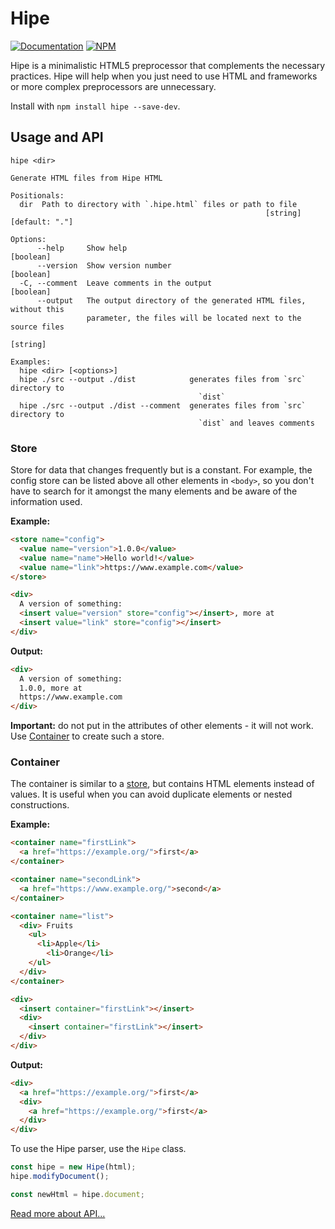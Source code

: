 # Hipe

[![Documentation](https://img.shields.io/badge/Documentation-3178C6.svg?logo=typescript&logoColor=ffffff)][DOCS_URL]
[![NPM](https://img.shields.io/npm/v/hipe.svg?style=&labelColor=cb0000&color=000000&label=NPM&logo=npm)][NPM_URL]

[DOCS_URL]: https://mineejo.github.io/hipe/

[NPM_URL]: https://npmjs.org/package/@mineejo/hipe

Hipe is a minimalistic HTML5 preprocessor that complements the necessary practices.
Hipe will help when you just need to use HTML and frameworks or more complex preprocessors are unnecessary.

Install with `npm install hipe --save-dev`.

## Usage and API

```shell
hipe <dir>

Generate HTML files from Hipe HTML

Positionals:
  dir  Path to directory with `.hipe.html` files or path to file
                                                         [string] [default: "."]

Options:
      --help     Show help                                             [boolean]
      --version  Show version number                                   [boolean]
  -C, --comment  Leave comments in the output                          [boolean]
      --output   The output directory of the generated HTML files, without this
                 parameter, the files will be located next to the source files
                                                                        [string]

Examples:
  hipe <dir> [<options>]
  hipe ./src --output ./dist            generates files from `src` directory to
                                          `dist`
  hipe ./src --output ./dist --comment  generates files from `src` directory to
                                          `dist` and leaves comments
```

### Store

Store for data that changes frequently but is a constant.
For example, the config store can be listed above
all other elements in `<body>`, so you don't have to search for it
amongst the many elements and be aware of the information used.

**Example:**

[//]: # (@formatter:off)
```html
<store name="config">
  <value name="version">1.0.0</value>
  <value name="name">Hello world!</value>
  <value name="link">https://www.example.com</value>
</store>

<div>
  A version of something:
  <insert value="version" store="config"></insert>, more at
  <insert value="link" store="config"></insert>
</div>
```
[//]: # (@formatter:on )

**Output:**

[//]: # (@formatter:off)
```html
<div>
  A version of something:
  1.0.0, more at
  https://www.example.com
</div>
```
[//]: # (@formatter:on )

**Important:** do not put <insert> in the attributes of other elements - it will not work.
Use [Container](#container) to create such a store.

### Container

The container is similar to a [store](#store), but contains HTML elements instead of values. It is useful when you can
avoid duplicate elements or nested constructions.

**Example:**

[//]: # (@formatter:off)
```html
<container name="firstLink">
  <a href="https://example.org/">first</a>
</container>

<container name="secondLink">
  <a href="https://www.example.org/">second</a>
</container>

<container name="list">
  <div> Fruits
    <ul>
      <li>Apple</li>
        <li>Orange</li>
    </ul>
  </div>
</container>

<div>
  <insert container="firstLink"></insert>
  <div>
    <insert container="firstLink"></insert>
  </div>
</div>
```
[//]: # (@formatter:on )

**Output:**

[//]: # (@formatter:off)
```html
<div>
  <a href="https://example.org/">first</a>
  <div>
    <a href="https://example.org/">first</a>
  </div>
</div>
```
[//]: # (@formatter:on )

To use the Hipe parser, use the `Hipe` class.

```javascript
const hipe = new Hipe(html);
hipe.modifyDocument();

const newHtml = hipe.document;
```

[Read more about API...][DOCS_URL]
